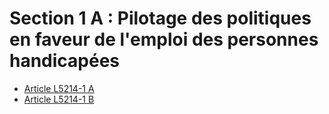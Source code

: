 # Section 1  A : Pilotage des politiques en faveur de l'emploi des personnes handicapées

* [Article L5214-1 A](./LEGIARTI000028698776.md)
* [Article L5214-1 B](./LEGIARTI000028698778.md)
